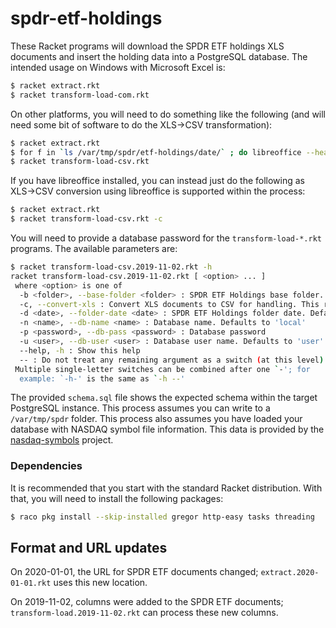 # spdr-etf-holdings
These Racket programs will download the SPDR ETF holdings XLS documents and insert the holding data into a PostgreSQL database. 
The intended usage on Windows with Microsoft Excel is:

```bash
$ racket extract.rkt
$ racket transform-load-com.rkt
```

On other platforms, you will need to do something like the following (and will need some bit of software to do the XLS->CSV transformation):

```bash
$ racket extract.rkt
$ for f in `ls /var/tmp/spdr/etf-holdings/date/` ; do libreoffice --headless --convert-to csv --outdir /var/tmp/spdr/etf-holdings/date $f ; done
$ racket transform-load-csv.rkt
```

If you have libreoffice installed, you can instead just do the following as XLS->CSV conversion using libreoffice is supported within the process:

```bash
$ racket extract.rkt
$ racket transform-load-csv.rkt -c
```

You will need to provide a database password for the `transform-load-*.rkt` programs. The available parameters are:

```bash
$ racket transform-load-csv.2019-11-02.rkt -h
racket transform-load-csv.2019-11-02.rkt [ <option> ... ]
 where <option> is one of
  -b <folder>, --base-folder <folder> : SPDR ETF Holdings base folder. Defaults to /var/tmp/spdr/etf-holdings
  -c, --convert-xls : Convert XLS documents to CSV for handling. This requires libreoffice to be installed
  -d <date>, --folder-date <date> : SPDR ETF Holdings folder date. Defaults to today
  -n <name>, --db-name <name> : Database name. Defaults to 'local'
  -p <password>, --db-pass <password> : Database password
  -u <user>, --db-user <user> : Database user name. Defaults to 'user'
  --help, -h : Show this help
  -- : Do not treat any remaining argument as a switch (at this level)
 Multiple single-letter switches can be combined after one `-'; for
  example: `-h-' is the same as `-h --'
```

The provided `schema.sql` file shows the expected schema within the target PostgreSQL instance. 
This process assumes you can write to a `/var/tmp/spdr` folder. This process also assumes you have loaded your database with NASDAQ symbol
file information. This data is provided by the [nasdaq-symbols](https://github.com/evdubs/nasdaq-symbols) project.

### Dependencies

It is recommended that you start with the standard Racket distribution. With that, you will need to install the following packages:

```bash
$ raco pkg install --skip-installed gregor http-easy tasks threading
```

## Format and URL updates

On 2020-01-01, the URL for SPDR ETF documents changed; `extract.2020-01-01.rkt` uses this new location. 

On 2019-11-02, columns were added to the SPDR ETF documents; `transform-load.2019-11-02.rkt` can process these new columns.
